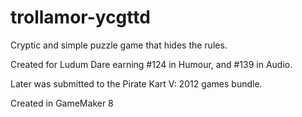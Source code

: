 trollamor-ycgttd
================
Cryptic and simple puzzle game that hides the rules. 

Created for Ludum Dare earning #124 in Humour, and #139 in Audio.

Later was submitted to the Pirate Kart V: 2012 games bundle.

Created in GameMaker 8
